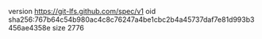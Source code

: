 version https://git-lfs.github.com/spec/v1
oid sha256:767b64c54b980ac4c8c76247a4be1cbc2b4a45737daf7e81d993b3456ae4358e
size 2776
